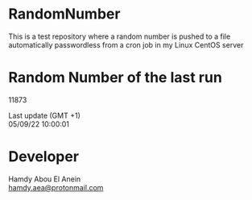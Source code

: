 # RandomNumber    
This is a test repository where a random number is pushed to a file automatically passwordless from a cron job in my Linux CentOS server    
# Random Number of the last run   
11873
      
Last update (GMT +1)    
05/09/22 10:00:01
# Developer    
Hamdy Abou El Anein   
hamdy.aea@protonmail.com
